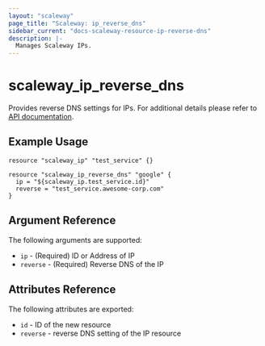 ```yaml
---
layout: "scaleway"
page_title: "Scaleway: ip_reverse_dns"
sidebar_current: "docs-scaleway-resource-ip-reverse-dns"
description: |-
  Manages Scaleway IPs.
---
```


# scaleway_ip_reverse_dns

Provides reverse DNS settings for IPs.
For additional details please refer to [API documentation](https://developer.scaleway.com/#ips).

## Example Usage

```hcl
resource "scaleway_ip" "test_service" {}

resource "scaleway_ip_reverse_dns" "google" {
  ip = "${scaleway_ip.test_service.id}"
  reverse = "test_service.awesome-corp.com"
}
```

## Argument Reference

The following arguments are supported:

* `ip` - (Required) ID or Address of IP 
* `reverse` - (Required) Reverse DNS of the IP

## Attributes Reference

The following attributes are exported:

* `id` - ID of the new resource
* `reverse` - reverse DNS setting of the IP resource
